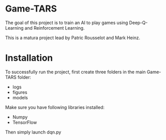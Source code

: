 # Game-TARS
The goal of this project is to train an AI to play games using Deep-Q-Learning and Reinforcement Learning.

This is a matura project lead by Patric Rousselot and Mark Heinz.

# Installation
To successfully run the project, first create three folders in the main Game-TARS folder:
- logs
- figures
- models

Make sure you have following libraries installed:
- Numpy
- TensorFlow

Then simply launch dqn.py

